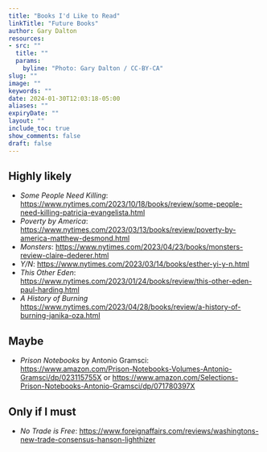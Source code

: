 ```yaml
---
title: "Books I'd Like to Read"
linkTitle: "Future Books"
author: Gary Dalton
resources:
- src: ""
  title: ""
  params:
    byline: "Photo: Gary Dalton / CC-BY-CA"
slug: ""
image: ""
keywords: ""
date: 2024-01-30T12:03:18-05:00
aliases: ""
expiryDate: ""
layout: ""
include_toc: true
show_comments: false
draft: false
---
```



## Highly likely
* _Some People Need Killing_: https://www.nytimes.com/2023/10/18/books/review/some-people-need-killing-patricia-evangelista.html
* _Poverty by America_: https://www.nytimes.com/2023/03/13/books/review/poverty-by-america-matthew-desmond.html
* _Monsters_: https://www.nytimes.com/2023/04/23/books/monsters-review-claire-dederer.html
* _Y/N_: https://www.nytimes.com/2023/03/14/books/esther-yi-y-n.html
* _This Other Eden_: https://www.nytimes.com/2023/01/24/books/review/this-other-eden-paul-harding.html
* _A History of Burning_ https://www.nytimes.com/2023/04/28/books/review/a-history-of-burning-janika-oza.html

## Maybe
* _Prison Notebooks_ by Antonio Gramsci: https://www.amazon.com/Prison-Notebooks-Volumes-Antonio-Gramsci/dp/023115755X or https://www.amazon.com/Selections-Prison-Notebooks-Antonio-Gramsci/dp/071780397X

## Only if I must
* _No Trade is Free_: https://www.foreignaffairs.com/reviews/washingtons-new-trade-consensus-hanson-lighthizer